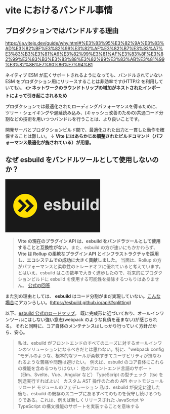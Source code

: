 # vite におけるバンドル事情

## プロダクションではバンドルする理由

<https://ja.vitejs.dev/guide/why.html#%E3%83%95%E3%82%9A%E3%83%AD%E3%82%BF%E3%82%99%E3%82%AF%E3%82%B7%E3%83%A7%E3%83%B3%E3%81%A6%E3%82%99%E3%81%AF%E3%83%8F%E3%82%99%E3%83%B3%E3%83%88%E3%82%99%E3%83%AB%E3%81%99%E3%82%8B%E7%90%86%E7%94%B1>

ネイティブ ESM が広くサポートされるようになっても、バンドルされていない ESM をプロダクション用にリリースすることは非効率です(HTTP/2 を利用していても)。
**👉 ネットワークのラウンドトリップの増加がネストされたインポートによって引き起こされるため**

プロダクションでは最適化されたローディングパフォーマンスを得るために、
ツリー・シェイキングや遅延読み込み、(キャッシュ改善のための)共通コード分割などの技術を用いつつバンドルを行うことは、より良いことです。

開発サーバとプロダクションビルド間で、最適化された出力と一貫した動作を確保することは難しい。
↓
**Vite にはあらかじめ調整されたビルドコマンド（パフォーマンス最適化が施されている）が用意。**

## なぜ esbuild をバンドルツールとして使用しないのか？

![](assets/20230914192206.png)

> **Vite の現在のプラグイン API は、esbuild をバンドラツールとして使用することと互換性がない**。また、esbuild の方が速いにもかかわらず、**Vite は Rollup の柔軟なプラグイン API とインフラストラクチャを採用し、エコシステムでの成功に大きく貢献しました**。
> 当面は、Rollup の方がパフォーマンスと柔軟性のトレードオフに優れていると考えています。とはいえ、esbuild はこの数年で大きく進歩したので、将来的にプロダクションビルドに esbuild を使用する可能性を排除するつもりはありません。
> [公式の回答](https://vitejs.dev/guide/why.html#why-not-bundle-with-esbuild)

また別の理由としては、
**esbuild** はコード分割がまだ実現していない。[こんな場合](https://github.com/evanw/esbuild/issues/399)にアカンらしい。(https://esbuild.github.io/api/#splitting)

以下、[esbuild 公式のロードマップ](https://esbuild.github.io/faq/#upcoming-roadmap)。
既に完成形に近づいており、オールインワンツールにはしない強い意志(webpack のような負債を産まない)が感じられる。
それと同時に、コア自体のメンテナンスはしっかり行っていく方針だから、安心。

> 私は、esbuild がフロントエンドのすべてのニーズに対するオールインワンのソリューションになるべきだとは思わない。特に、"webpack config "モデルのような、根本的なツールが柔軟すぎてユーザビリティが損なわれるような苦痛や問題は避けたい。
> 例えば、esbuild のコア自体にこれらの機能を含めるつもりはない：
> 他のフロントエンド言語のサポート（Elm、Svelte、Vue、Angular など）
> TypeScript の型チェック（tsc を別途実行すればよい）
> カスタム AST 操作のための API
> ホットモジュールリロード
> モジュールのフェデレーション
> 私は、esbuild が安定に達した後も、esbuild の既存のスコープにあるすべてのものを保守し続けるつもりである。これは、例えば新しくリリースされた JavaScript や TypeScript の構文機能のサポートを実装することを意味する
